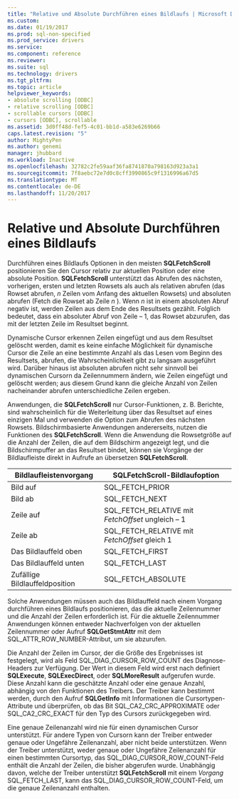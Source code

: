 ```yaml
---
title: "Relative und Absolute Durchführen eines Bildlaufs | Microsoft Docs"
ms.custom: 
ms.date: 01/19/2017
ms.prod: sql-non-specified
ms.prod_service: drivers
ms.service: 
ms.component: reference
ms.reviewer: 
ms.suite: sql
ms.technology: drivers
ms.tgt_pltfrm: 
ms.topic: article
helpviewer_keywords:
- absolute scrolling [ODBC]
- relative scrolling [ODBC]
- scrollable cursors [ODBC]
- cursors [ODBC], scrollable
ms.assetid: 3d0ff48d-fef5-4c01-bb1d-a583e6269b66
caps.latest.revision: "5"
author: MightyPen
ms.author: genemi
manager: jhubbard
ms.workload: Inactive
ms.openlocfilehash: 32782c2fe59aaf36fa8741870a798163d923a3a1
ms.sourcegitcommit: 7f8aebc72e7d0c8cff3990865c9f1316996a67d5
ms.translationtype: MT
ms.contentlocale: de-DE
ms.lasthandoff: 11/20/2017
---
```

# <a name="relative-and-absolute-scrolling"></a>Relative und Absolute Durchführen eines Bildlaufs
Durchführen eines Bildlaufs Optionen in den meisten **SQLFetchScroll** positionieren Sie den Cursor relativ zur aktuellen Position oder eine absolute Position. **SQLFetchScroll** unterstützt das Abrufen des nächsten, vorherigen, ersten und letzten Rowsets als auch als relativen abrufen (das Rowset abrufen,  *n*  Zeilen vom Anfang des aktuellen Rowsets) und absoluten abrufen (Fetch die Rowset ab Zeile  *n* ). Wenn  *n*  ist in einem absoluten Abruf negativ ist, werden Zeilen aus dem Ende des Resultsets gezählt. Folglich bedeutet, dass ein absoluter Abruf von Zeile – 1, das Rowset abzurufen, das mit der letzten Zeile im Resultset beginnt.  
  
 Dynamische Cursor erkennen Zeilen eingefügt und aus dem Resultset gelöscht werden, damit es keine einfache Möglichkeit für dynamische Cursor die Zeile an eine bestimmte Anzahl als das Lesen vom Beginn des Resultsets, abrufen, die Wahrscheinlichkeit gibt zu langsam ausgeführt wird. Darüber hinaus ist absoluten abrufen nicht sehr sinnvoll bei dynamischen Cursorn da Zeilennummern ändern, wie Zeilen eingefügt und gelöscht werden; aus diesem Grund kann die gleiche Anzahl von Zeilen nacheinander abrufen unterschiedliche Zeilen ergeben.  
  
 Anwendungen, die **SQLFetchScroll** nur Cursor-Funktionen, z. B. Berichte, sind wahrscheinlich für die Weiterleitung über das Resultset auf eines einzigen Mal und verwenden die Option zum Abrufen des nächsten Rowsets. Bildschirmbasierte Anwendungen andererseits, nutzen die Funktionen des **SQLFetchScroll**. Wenn die Anwendung die Rowsetgröße auf die Anzahl der Zeilen, die auf dem Bildschirm angezeigt legt, und die Bildschirmpuffer an das Resultset bindet, können sie Vorgänge der Bildlaufleiste direkt in Aufrufe an übersetzen **SQLFetchScroll**.  
  
|Bildlaufleistenvorgang|SQLFetchScroll-Bildlaufoption|  
|--------------------------|-------------------------------------|  
|Bild auf|SQL_FETCH_PRIOR|  
|Bild ab|SQL_FETCH_NEXT|  
|Zeile auf|SQL_FETCH_RELATIVE mit *FetchOffset* ungleich – 1|  
|Zeile ab|SQL_FETCH_RELATIVE mit *FetchOffset* gleich 1|  
|Das Bildlauffeld oben|SQL_FETCH_FIRST|  
|Das Bildlauffeld unten|SQL_FETCH_LAST|  
|Zufällige Bildlauffeldposition|SQL_FETCH_ABSOLUTE|  
  
 Solche Anwendungen müssen auch das Bildlauffeld nach einem Vorgang durchführen eines Bildlaufs positionieren, das die aktuelle Zeilennummer und die Anzahl der Zeilen erforderlich ist. Für die aktuelle Zeilennummer Anwendungen können entweder Nachverfolgen von der aktuellen Zeilennummer oder Aufruf **SQLGetStmtAttr** mit dem SQL_ATTR_ROW_NUMBER-Attribut, um sie abzurufen.  
  
 Die Anzahl der Zeilen im Cursor, der die Größe des Ergebnisses ist festgelegt, wird als Feld SQL_DIAG_CURSOR_ROW_COUNT des Diagnose-Headers zur Verfügung. Der Wert in diesem Feld wird erst nach definiert **SQLExecute**, **SQLExecDirect**, oder **SQLMoreResult** aufgerufen wurde. Diese Anzahl kann die geschätzte Anzahl oder eine genaue Anzahl, abhängig von den Funktionen des Treibers. Der Treiber kann bestimmt werden, durch den Aufruf **SQLGetInfo** mit Informationen die Cursortypen-Attribute und überprüfen, ob das Bit SQL_CA2_CRC_APPROXIMATE oder SQL_CA2_CRC_EXACT für den Typ des Cursors zurückgegeben wird.  
  
 Eine genaue Zeilenanzahl wird nie für einen dynamischen Cursor unterstützt. Für andere Typen von Cursorn kann der Treiber entweder genaue oder Ungefähre Zeilenanzahl, aber nicht beide unterstützen. Wenn der Treiber unterstützt, weder genaue oder Ungefähre Zeilenanzahl für einen bestimmten Cursortyp, das SQL_DIAG_CURSOR_ROW_COUNT-Feld enthält die Anzahl der Zeilen, die bisher abgerufen wurde. Unabhängig davon, welche der Treiber unterstützt **SQLFetchScroll** mit einem *Vorgang* SQL_FETCH_LAST, kann das SQL_DIAG_CURSOR_ROW_COUNT-Feld, um die genaue Zeilenanzahl enthalten.
